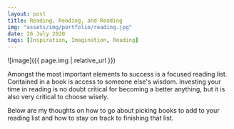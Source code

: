 ```yaml
---
layout: post
title: Reading, Reading, and Reading
img: "assets/img/portfolio/reading.jpg"
date: 26 July 2020
tags: [Inspiration, Imagination, Reading]
---
```

![image]({{ page.img | relative_url }})


Amongst the most important elements to success is a focused reading list.
Contained in a book is access to someone else's wisdom. Investing your time in reading is no doubt critical for becoming a better anything, but it is also very critical to choose wisely.

Below are my thoughts on how to go about picking books to add to your reading list and how to stay on track to finishing that list.
